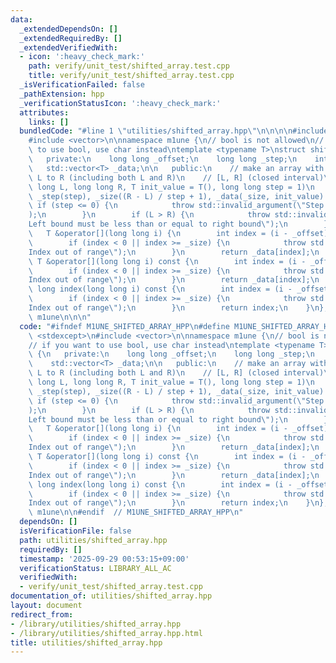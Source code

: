 ```yaml
---
data:
  _extendedDependsOn: []
  _extendedRequiredBy: []
  _extendedVerifiedWith:
  - icon: ':heavy_check_mark:'
    path: verify/unit_test/shifted_array.test.cpp
    title: verify/unit_test/shifted_array.test.cpp
  _isVerificationFailed: false
  _pathExtension: hpp
  _verificationStatusIcon: ':heavy_check_mark:'
  attributes:
    links: []
  bundledCode: "#line 1 \"utilities/shifted_array.hpp\"\n\n\n\n#include <stdexcept>\n\
    #include <vector>\n\nnamespace m1une {\n// bool is not allowed\n// if you want\
    \ to use bool, use char instead\ntemplate <typename T>\nstruct shifted_array {\n\
    \   private:\n    long long _offset;\n    long long _step;\n    int _size;\n \
    \   std::vector<T> _data;\n\n   public:\n    // make an array with indices from\
    \ L to R (including both L and R)\n    // [L, R] (closed interval)\n    shifted_array(long\
    \ long L, long long R, T init_value = T(), long long step = 1)\n        : _offset(L),\
    \ _step(step), _size((R - L) / step + 1), _data(_size, init_value) {\n       \
    \ if (step <= 0) {\n            throw std::invalid_argument(\"Step must be positive\"\
    );\n        }\n        if (L > R) {\n            throw std::invalid_argument(\"\
    Left bound must be less than or equal to right bound\");\n        }\n    }\n \
    \   T &operator[](long long i) {\n        int index = (i - _offset) / _step;\n\
    \        if (index < 0 || index >= _size) {\n            throw std::out_of_range(\"\
    Index out of range\");\n        }\n        return _data[index];\n    };\n    const\
    \ T &operator[](long long i) const {\n        int index = (i - _offset) / _step;\n\
    \        if (index < 0 || index >= _size) {\n            throw std::out_of_range(\"\
    Index out of range\");\n        }\n        return _data[index];\n    };\n    long\
    \ long index(long long i) const {\n        int index = (i - _offset) / _step;\n\
    \        if (index < 0 || index >= _size) {\n            throw std::out_of_range(\"\
    Index out of range\");\n        }\n        return index;\n    }\n};\n\n}  // namespace\
    \ m1une\n\n\n"
  code: "#ifndef M1UNE_SHIFTED_ARRAY_HPP\n#define M1UNE_SHIFTED_ARRAY_HPP 1\n\n#include\
    \ <stdexcept>\n#include <vector>\n\nnamespace m1une {\n// bool is not allowed\n\
    // if you want to use bool, use char instead\ntemplate <typename T>\nstruct shifted_array\
    \ {\n   private:\n    long long _offset;\n    long long _step;\n    int _size;\n\
    \    std::vector<T> _data;\n\n   public:\n    // make an array with indices from\
    \ L to R (including both L and R)\n    // [L, R] (closed interval)\n    shifted_array(long\
    \ long L, long long R, T init_value = T(), long long step = 1)\n        : _offset(L),\
    \ _step(step), _size((R - L) / step + 1), _data(_size, init_value) {\n       \
    \ if (step <= 0) {\n            throw std::invalid_argument(\"Step must be positive\"\
    );\n        }\n        if (L > R) {\n            throw std::invalid_argument(\"\
    Left bound must be less than or equal to right bound\");\n        }\n    }\n \
    \   T &operator[](long long i) {\n        int index = (i - _offset) / _step;\n\
    \        if (index < 0 || index >= _size) {\n            throw std::out_of_range(\"\
    Index out of range\");\n        }\n        return _data[index];\n    };\n    const\
    \ T &operator[](long long i) const {\n        int index = (i - _offset) / _step;\n\
    \        if (index < 0 || index >= _size) {\n            throw std::out_of_range(\"\
    Index out of range\");\n        }\n        return _data[index];\n    };\n    long\
    \ long index(long long i) const {\n        int index = (i - _offset) / _step;\n\
    \        if (index < 0 || index >= _size) {\n            throw std::out_of_range(\"\
    Index out of range\");\n        }\n        return index;\n    }\n};\n\n}  // namespace\
    \ m1une\n\n#endif  // M1UNE_SHIFTED_ARRAY_HPP\n"
  dependsOn: []
  isVerificationFile: false
  path: utilities/shifted_array.hpp
  requiredBy: []
  timestamp: '2025-09-29 00:53:15+09:00'
  verificationStatus: LIBRARY_ALL_AC
  verifiedWith:
  - verify/unit_test/shifted_array.test.cpp
documentation_of: utilities/shifted_array.hpp
layout: document
redirect_from:
- /library/utilities/shifted_array.hpp
- /library/utilities/shifted_array.hpp.html
title: utilities/shifted_array.hpp
---
```

